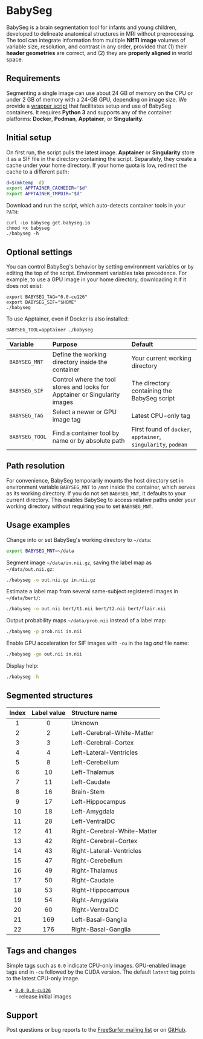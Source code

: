 # BabySeg

BabySeg is a brain segmentation tool for infants and young children, developed to delineate anatomical structures in MRI without preprocessing.
The tool can integrate information from multiple **NIfTI image** volumes of variable size, resolution, and contrast in any order, provided that (1) their **header geometries** are correct, and (2) they are **properly aligned** in world space.


## Requirements

Segmenting a single image can use about 24 GB of memory on the CPU or under 2 GB of memory with a 24-GB GPU, depending on image size.
We provide a [wrapper script](https://get.babyseg.io) that facilitates setup and use of BabySeg containers.
It requires **Python 3** and supports any of the container platforms: **Docker**, **Podman**, **Apptainer**, or **Singularity**.


## Initial setup

On first run, the script pulls the latest image.
**Apptainer** or **Singularity** store it as a SIF file in the directory containing the script.
Separately, they create a cache under your home directory.
If your home quota is low, redirect the cache to a different path:

```sh
d=$(mktemp -d)
export APPTAINER_CACHEDIR="$d"
export APPTAINER_TMPDIR="$d"
```

Download and run the script, which auto-detects container tools in your `PATH`:

```
curl -Lo babyseg get.babyseg.io
chmod +x babyseg
./babyseg -h
```


## Optional settings

You can control BabySeg's behavior by setting environment variables or by editing the top of the script.
Environment variables take precedence.
For example, to use a GPU image in your home directory, downloading it if it does not exist:

```
export BABYSEG_TAG="0.0-cu126"
export BABYSEG_SIF="$HOME"
./babyseg
```

To use Apptainer, even if Docker is also installed:
```
BABYSEG_TOOL=apptainer ./babyseg
```

| Variable       | Purpose                                                                      | Default                                                       |
|:---------------|:-----------------------------------------------------------------------------|:--------------------------------------------------------------|
| `BABYSEG_MNT`  | Define the working directory inside the container                            | Your current working directory                                |
| `BABYSEG_SIF`  | Control where the tool stores and looks for  Apptainer or Singularity images | The directory containing the BabySeg script                   |
| `BABYSEG_TAG`  | Select a newer or GPU image tag                                              | Latest CPU-only tag                                           |
| `BABYSEG_TOOL` | Find a container tool by name or by absolute path                            | First found of `docker`, `apptainer`, `singularity`, `podman` |


## Path resolution

For convenience, BabySeg temporarily mounts the host directory set in environment variable `BABYSEG_MNT` to `/mnt` inside the container, which serves as its working directory.
If you do not set `BABYSEG_MNT`, it defaults to your current directory.
This enables BabySeg to access relative paths under your working directory without requiring you to set `BABYSEG_MNT`.


## Usage examples

Change into or set BabySeg's working directory to `~/data`:

```sh
export BABYSEG_MNT=~/data
```

Segment image `~/data/in.nii.gz`, saving the label map as `~/data/out.nii.gz`:

```sh
./babyseg -o out.nii.gz in.nii.gz
```

Estimate a label map from several same-subject registered images in `~/data/bert/`:

```sh
./babyseg -o out.nii bert/t1.nii bert/t2.nii bert/flair.nii
```

Output probability maps `~/data/prob.nii` instead of a label map:

```sh
./babyseg -p prob.nii in.nii
```

Enable GPU acceleration for SIF images with `-cu` in the tag *and* file name:

```sh
./babyseg -go out.nii in.nii
```

Display help:

```sh
./babyseg -h
```


## Segmented structures

| Index | Label value | Structure name              |
|:-----:|:-----------:|:----------------------------|
| 1     | 0           | Unknown                     |
| 2     | 2           | Left-Cerebral-White-Matter  |
| 3     | 3           | Left-Cerebral-Cortex        |
| 4     | 4           | Left-Lateral-Ventricles     |
| 5     | 8           | Left-Cerebellum             |
| 6     | 10          | Left-Thalamus               |
| 7     | 11          | Left-Caudate                |
| 8     | 16          | Brain-Stem                  |
| 9     | 17          | Left-Hippocampus            |
| 10    | 18          | Left-Amygdala               |
| 11    | 28          | Left-VentralDC              |
| 12    | 41          | Right-Cerebral-White-Matter |
| 13    | 42          | Right-Cerebral-Cortex       |
| 14    | 43          | Right-Lateral-Ventricles    |
| 15    | 47          | Right-Cerebellum            |
| 16    | 49          | Right-Thalamus              |
| 17    | 50          | Right-Caudate               |
| 18    | 53          | Right-Hippocampus           |
| 19    | 54          | Right-Amygdala              |
| 20    | 60          | Right-VentralDC             |
| 21    | 169         | Left-Basal-Ganglia          |
| 22    | 176         | Right-Basal-Ganglia         |


## Tags and changes

Simple tags such as `0.0` indicate CPU-only images.
GPU-enabled image tags end in `-cu` followed by the CUDA version.
The default `latest` tag points to the latest CPU-only image.

* [`0.0`, `0.0-cu126`](https://github.com/mu40/babyseg/blob/071785c26be04bff357bbaa27627715932141807/docker/Dockerfile)\
\- release initial images


## Support

Post questions or bug reports to the [FreeSurfer mailing list](https://surfer.nmr.mgh.harvard.edu/fswiki/FreeSurferSupport) or on [GitHub](https://github.com/mu40/babyseg).
